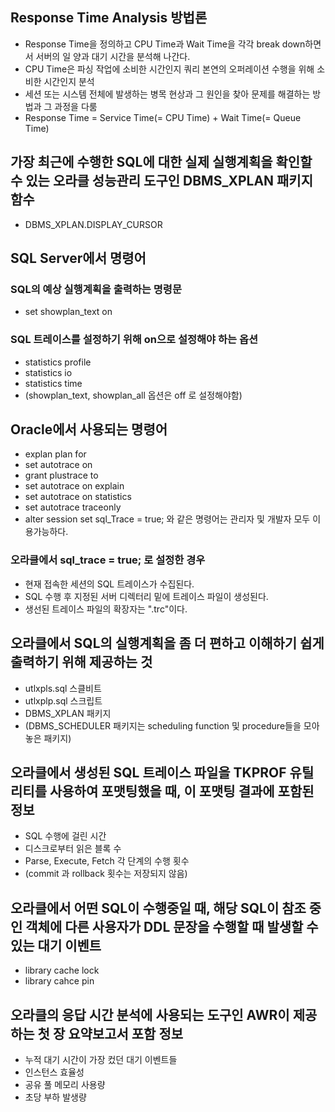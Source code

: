 ## Response Time Analysis 방법론
- Response Time을 정의하고 CPU Time과 Wait Time을 각각 break down하면서 서버의 일 양과 대기 시간을 분석해 나간다.
- CPU Time은 파싱 작업에 소비한 시간인지 쿼리 본연의 오퍼레이션 수행을 위해 소비한 시간인지 분석
- 세션 또는 시스템 전체에 발생하는 병목 현상과 그 원인을 찾아 문제를 해결하는 방법과 그 과정을 다룸
- Response Time = Service Time(= CPU Time) + Wait Time(= Queue Time)

## 가장 최근에 수행한 SQL에 대한 실제 실행계획을 확인할 수 있는 오라클 성능관리 도구인 DBMS_XPLAN 패키지 함수
- DBMS_XPLAN.DISPLAY_CURSOR

## SQL Server에서 명령어
### SQL의 예상 실행계획을 출력하는 명령문
- set showplan_text on
### SQL 트레이스를 설정하기 위해 on으로 설정해야 하는 옵션
- statistics profile
- statistics io
- statistics time
- (showplan_text, showplan_all 옵션은 off 로 설정해야함)

## Oracle에서 사용되는 명령어
- explan plan for
- set autotrace on
- grant plustrace to
- set autotrace on explain
- set autotrace on statistics
- set autotrace traceonly
- alter session set sql_Trace = true; 와 같은 명령어는 관리자 및 개발자 모두 이용가능하다.
### 오라클에서 sql_trace = true; 로 설정한 경우
- 현재 접속한 세션의 SQL 트레이스가 수집된다.
- SQL 수행 후 지정된 서버 디렉터리 밑에 트레이스 파일이 생성된다.
- 생선된 트레이스 파일의 확장자는 ".trc"이다.

## 오라클에서 SQL의 실행계획을 좀 더 편하고 이해하기 쉽게 출력하기 위해 제공하는 것
- utlxpls.sql 스클비트
- utlxplp.sql 스크립트
- DBMS_XPLAN 패키지
- (DBMS_SCHEDULER 패키지는 scheduling function 및 procedure들을 모아 놓은 패키지)

## 오라클에서 생성된 SQL 트레이스 파일을 TKPROF 유틸리티를 사용하여 포맷팅했을 때, 이 포맷팅 결과에 포함된 정보
- SQL 수행에 걸린 시간
- 디스크로부터 읽은 블록 수
- Parse, Execute, Fetch 각 단계의 수행 횟수
- (commit 과 rollback 횟수는 저장되지 않음)

## 오라클에서 어떤 SQL이 수행중일 때, 해당 SQL이 참조 중인 객체에 다른 사용자가 DDL 문장을 수행할 때 발생할 수 있는 대기 이벤트
- library cache lock
- library cahce pin

## 오라클의 응답 시간 분석에 사용되는 도구인 AWR이 제공하는 첫 장 요약보고서 포함 정보
- 누적 대기 시간이 가장 컸던 대기 이벤트들
- 인스턴스 효율성
- 공유 풀 메모리 사용량
- 초당 부하 발생량